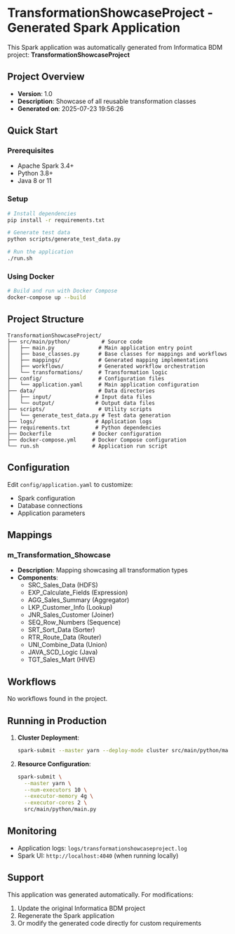 # TransformationShowcaseProject - Generated Spark Application

This Spark application was automatically generated from Informatica BDM project: **TransformationShowcaseProject**

## Project Overview

- **Version**: 1.0
- **Description**: Showcase of all reusable transformation classes
- **Generated on**: 2025-07-23 19:56:26

## Quick Start

### Prerequisites
- Apache Spark 3.4+
- Python 3.8+
- Java 8 or 11

### Setup
```bash
# Install dependencies
pip install -r requirements.txt

# Generate test data
python scripts/generate_test_data.py

# Run the application
./run.sh
```

### Using Docker
```bash
# Build and run with Docker Compose
docker-compose up --build
```

## Project Structure

```
TransformationShowcaseProject/
├── src/main/python/          # Source code
│   ├── main.py              # Main application entry point
│   ├── base_classes.py      # Base classes for mappings and workflows
│   ├── mappings/            # Generated mapping implementations
│   ├── workflows/           # Generated workflow orchestration
│   └── transformations/     # Transformation logic
├── config/                  # Configuration files
│   └── application.yaml     # Main application configuration
├── data/                    # Data directories
│   ├── input/              # Input data files
│   └── output/             # Output data files
├── scripts/                 # Utility scripts
│   └── generate_test_data.py # Test data generation
├── logs/                   # Application logs
├── requirements.txt        # Python dependencies
├── Dockerfile             # Docker configuration
├── docker-compose.yml     # Docker Compose configuration
└── run.sh                 # Application run script
```

## Configuration

Edit `config/application.yaml` to customize:
- Spark configuration
- Database connections
- Application parameters

## Mappings

### m_Transformation_Showcase
- **Description**: Mapping showcasing all transformation types
- **Components**:
  - SRC_Sales_Data (HDFS)
  - EXP_Calculate_Fields (Expression)
  - AGG_Sales_Summary (Aggregator)
  - LKP_Customer_Info (Lookup)
  - JNR_Sales_Customer (Joiner)
  - SEQ_Row_Numbers (Sequence)
  - SRT_Sort_Data (Sorter)
  - RTR_Route_Data (Router)
  - UNI_Combine_Data (Union)
  - JAVA_SCD_Logic (Java)
  - TGT_Sales_Mart (HIVE)


## Workflows

No workflows found in the project.

## Running in Production

1. **Cluster Deployment**:
   ```bash
   spark-submit --master yarn --deploy-mode cluster src/main/python/main.py
   ```

2. **Resource Configuration**:
   ```bash
   spark-submit \
     --master yarn \
     --num-executors 10 \
     --executor-memory 4g \
     --executor-cores 2 \
     src/main/python/main.py
   ```

## Monitoring

- Application logs: `logs/transformationshowcaseproject.log`
- Spark UI: `http://localhost:4040` (when running locally)

## Support

This application was generated automatically. For modifications:
1. Update the original Informatica BDM project
2. Regenerate the Spark application
3. Or modify the generated code directly for custom requirements

